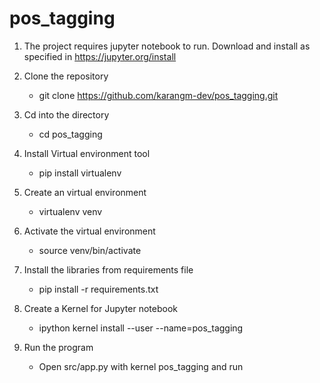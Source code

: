 # pos_tagging

1. The project requires jupyter notebook to run. Download and install as specified in https://jupyter.org/install<br/>

2. Clone the repository<br/>
	  * git clone https://github.com/karangm-dev/pos_tagging.git<br/>

3. Cd into the directory<br/>
	  * cd pos_tagging<br/>

4. Install Virtual environment tool<br/> 
	  * pip install virtualenv<br/>

5. Create an virtual environment<br/> 
	  * virtualenv venv<br/>

6. Activate the virtual environment<br/>
	  * source venv/bin/activate<br/>
    
7. Install the libraries from requirements file<br/> 
	  * pip install -r requirements.txt<br/>
    
8. Create a Kernel for Jupyter notebook<br/> 
	  * ipython kernel install --user --name=pos_tagging<br/>  

9. Run the program<br/> 
	  * Open src/app.py with kernel pos_tagging and run<br/>
